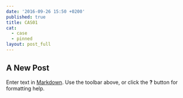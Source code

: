 ```yaml
---
date: '2016-09-26 15:50 +0200'
published: true
title: CAS01
cat:
  - case
  - pinned
layout: post_full
---
```

## A New Post

Enter text in [Markdown](http://daringfireball.net/projects/markdown/). Use the toolbar above, or click the **?** button for formatting help.
